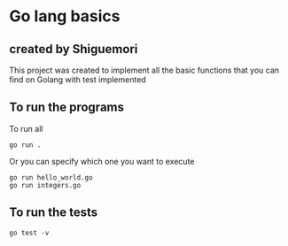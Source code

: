 # Go lang basics

## created by Shiguemori

This project was created to implement all the basic functions that you can find on Golang with test implemented

## To run the programs

To run all

    go run .

Or you can specify which one you want to execute

    go run hello_world.go
    go run integers.go

## To run the tests

    go test -v
